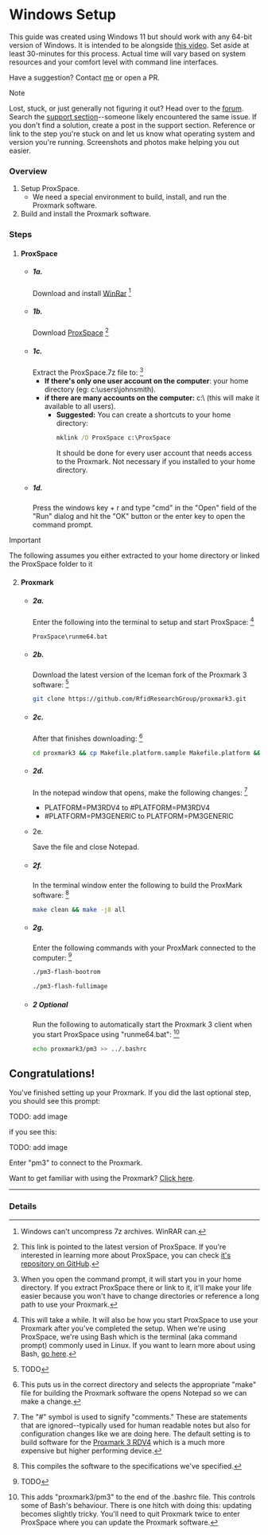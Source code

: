 # Windows Setup
This guide was created using Windows 11 but should work with any 64-bit version of Windows. It is intended to be alongside [this video](). Set aside at least 30-minutes for this process. Actual time will vary based on system resources and your comfort level with command line interfaces.

Have a suggestion? Contact [me](mailto:operations@dangerousthings.com) or open a PR.


> [!NOTE]
> Lost, stuck, or just generally not figuring it out? Head over to the [forum](https://dngr.us/forum). Search the [support section](https://forum.dangerousthings.com/search?q=%23support%20)--someone likely encountered the same issue. If you don't find a solution, create a post in the support section. Reference or link to the step you're stuck on and let us know what operating system and version you're running. Screenshots and photos make helping you out easier.


### Overview
1. Setup ProxSpace.
   - We need a special environment to build, install, and run the Proxmark software.
3. Build and install the Proxmark software.

### Steps
1. #### ProxSpace
   
	* ##### 1a. 
  		Download and install [WinRar](https://www.win-rar.com/download.html?&L=0) [^1a_details]
	* ##### 1b.
  		Download [ProxSpace](https://github.com/Gator96100/ProxSpace/releases/latest/download/ProxSpace.7z) [^1b_details]
	* ##### 1c.
  		Extract the ProxSpace.7z file to: [^1c_details]
		* **If there's only one user account on the computer**:  your home directory (eg: c:\users\johnsmith).
		* **if there are many accounts on the computer:** c:\ (this will make it available to all users).
			* **Suggested:** You can create a shortcuts to your home directory:
				```cmd
				mklink /D ProxSpace c:\ProxSpace
				```
				It should be done for every user account that needs access to the Proxmark. Not necessary if you installed to your home directory.
	* ##### 1d.
  		Press the windows key + r and type "cmd" in the "Open" field of the "Run" dialog and hit the "OK" button or the enter key to open the command prompt.


> [!IMPORTANT]
> The following assumes you either extracted to your home directory or linked the ProxSpace folder to it


2. #### Proxmark
	* ##### 2a.
  		Enter the following into the terminal to setup and start ProxSpace: [^2a_details]
		```cmd
		ProxSpace\runme64.bat
		```
	* ##### 2b.
  		Download the latest version of the Iceman fork of the Proxmark 3 software: [^2b_details]
		```bash
		git clone https://github.com/RfidResearchGroup/proxmark3.git
		```
	* ##### 2c.
  		After that finishes downloading: [^2c_details]
		```bash
		cd proxmark3 && cp Makefile.platform.sample Makefile.platform && notepad Makefile.platform
		```
	* ##### 2d.
  		In the notepad window that opens, make the following changes: [^2d_details]
		- PLATFORM=PM3RDV4 to #PLATFORM=PM3RDV4
		- #PLATFORM=PM3GENERIC to PLATFORM=PM3GENERIC
	* 2e.

   		Save the file and close Notepad.
	* ##### 2f.
		In the terminal window enter the following to build the ProxMark software: [^2f_details]
		```bash
		make clean && make -j8 all
		```
	* ##### 2g.
 
  		Enter the following commands with your ProxMark connected to the computer: [^2g_details]
		```bash
		./pm3-flash-bootrom
		```
  
		```bash
		./pm3-flash-fullimage
		```
  
	* ##### 2 Optional
		
		Run the following to automatically start the Proxmark 3 client when you start ProxSpace using "runme64.bat": [^2_optional_details]
		```bash
		echo proxmark3/pm3 >> ../.bashrc
		```

## Congratulations!
You've finished setting up your Proxmark. If you did the last optional step, you should see this prompt:

TODO: add image

if you see this:

TODO: add image

Enter "pm3" to connect to the Proxmark.

Want to get familiar with using the Proxmark? [Click here](../basics/PROXMARK_BASICS.md).

---

### Details

[^1a_details]: Windows can't uncompress 7z archives. WinRAR can.
[^1b_details]: This link is pointed to the latest version of ProxSpace. If you're interested in learning more about ProxSpace, you can check [it's repository on GitHub](https://github.com/Gator96100/ProxSpace).
[^1c_details]: When you open the command prompt, it will start you in your home directory. If you extract ProxSpace there or link to it, it'll make your life easier because you won't have to change directories or reference a long path to use your Proxmark. 

[^2a_details]: This will take a while. It will also be how you start ProxSpace to use your Proxmark after you've completed the setup. When we're using ProxSpace, we're using Bash which is the terminal (aka command prompt) commonly used in Linux. If you want to learn more about using Bash, [go here](https://www.freecodecamp.org/news/linux-command-line-bash-tutorial/).
[^2b_details]: TODO
[^2c_details]: This puts us in the correct directory and selects the appropriate "make" file for building the Proxmark software the opens Notepad so we can make a change.
[^2d_details]: The "#" symbol is used to signify "comments." These are statements that are ignored--typically used for human readable notes but also for configuration changes like we are doing here. The default setting is to build software for the [Proxmark 3 RDV4](https://proxmark.com/proxmark-3-hardware/proxmark-3-rdv4) which is a much more expensive but higher performing device.
[^2f_details]: This compiles the software to the specifications we've specified.
[^2g_details]: TODO
[^2_optional_details]: This adds "proxmark3/pm3" to the end of the .bashrc file. This controls some of Bash's behaviour. There is one hitch with doing this: updating becomes slightly tricky. You'll need to quit Proxmark twice to enter ProxSpace where you can update the Proxmark software. 
